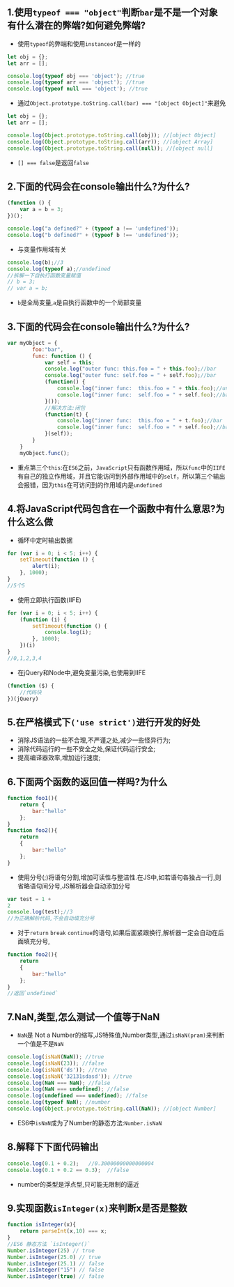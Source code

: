 ## 1.使用`typeof === "object"`判断`bar`是不是一个对象有什么潜在的弊端?如何避免弊端?
- 使用`typeof`的弊端和使用`instanceof`是一样的
```javascript
let obj = {};
let arr = [];

console.log(typeof obj === 'object'); //true
console.log(typeof arr === 'object'); //true
console.log(typeof null === 'object'); //true
```
- 通过`Object.prototype.toString.call(bar) === "[object Object]"`来避免
```javascript
let obj = {};
let arr = [];

console.log(Object.prototype.toString.call(obj)); //[object Object]
console.log(Object.prototype.toString.call(arr)); //[object Array]
console.log(Object.prototype.toString.call(null)); //[object null]
```
- `[] === false`是返回`false`
## 2.下面的代码会在console输出什么?为什么?
```javascript
(function () {
    var a = b = 3;
})();

console.log("a defined?" + (typeof a !== 'undefined'));
console.log("b defined?" + (typeof b !== 'undefined'));
```
- 与变量作用域有关
```javascript
console.log(b);//3
console.log(typeof a);//undefined
//拆解一下自执行函数变量赋值
// b = 3;
// var a = b;
``` 
- `b`是全局变量,`a`是自执行函数中的一个局部变量
## 3.下面的代码会在console输出什么?为什么?
```javascript
var myObject = {
        foo:"bar",
        func: function () {
            var self = this;
            console.log("outer func: this.foo = " + this.foo);//bar
            console.log("outer func: self.foo = " + self.foo);//bar
            (function() {
                console.log("inner func:  this.foo = " + this.foo);//undefined
                console.log("inner func:  self.foo = " + self.foo);//bar
            }());
            //解决方法:闭包
            (function(t) {
                console.log("inner func:  this.foo = " + t.foo);//bar
                console.log("inner func:  self.foo = " + self.foo);//bar
            }(self));
        }
    }
    myObject.func();
```
- 重点第三个`this`:在`ES6`之前，`JavaScript`只有函数作用域，所以`func`中的`IIFE`有自己的独立作用域，并且它能访问到外部作用域中的`self`，所以第三个输出会报错，因为`this`在可访问到的作用域内是`undefined`

## 4.将JavaScript代码包含在一个函数中有什么意思?为什么这么做
- 循环中定时输出数据
```javascript
for (var i = 0; i < 5; i++) {
    setTimeout(function () {
        alert(i);
    }, 1000);
}
//5个5
```
- 使用立即执行函数(IIFE)
```javascript
for (var i = 0; i < 5; i++) {
    (function (i) {
        setTimeout(function () {
            console.log(i);
        }, 1000);
    })(i)
}
//0,1,2,3,4
```
- 在jQuery和Node中,避免变量污染,也使用到IIFE
```javascript
(function ($) {
    //代码块
})(jQuery)
```
## 5.在严格模式下`('use strict')`进行开发的好处
- 消除JS语法的一些不合理,不严谨之处,减少一些怪异行为;
- 消除代码运行的一些不安全之处,保证代码运行安全;
- 提高编译器效率,增加运行速度;
## 6.下面两个函数的返回值一样吗?为什么
```javascript
function foo1(){
    return {
        bar:"hello"
    };
}
function foo2(){
    return
    {
        bar:"hello"
    };
}
```
- 使用分号(;)将语句分割,增加可读性与整洁性.在JS中,如若语句各独占一行,则省略语句间分号,JS解析器会自动添加分号
```javascript
var test = 1 +
2
console.log(test);//3
//为正确解析代码,不会自动填充分号
```
- 对于`return` `break` `continue`的语句,如果后面紧跟换行,解析器一定会自动在后面填充分号,
```javascript
function foo2(){
    return
    {
        bar:"hello"
    };
}
//返回`undefined`
```
## 7.NaN,类型,怎么测试一个值等于NaN
- `NaN`是 Not a Number的缩写,JS特殊值,Number类型,通过`isNaN(pram)`来判断一个值是不是`NaN`
```javascript
console.log(isNaN(NaN)); //true
console.log(isNaN(23)); //false
console.log(isNaN('ds')); //true
console.log(isNaN('32131sdasd')); //true
console.log(NaN === NaN); //false
console.log(NaN === undefined); //false
console.log(undefined === undefined); //false
console.log(typeof NaN); //number
console.log(Object.prototype.toString.call(NaN)); //[object Number]
```
- ES6中`isNaN`成为了Number的静态方法:`Number.isNaN`
## 8.解释下下面代码输出
```javascript
console.log(0.1 + 0.2);   //0.30000000000000004
console.log(0.1 + 0.2 == 0.3);  //false
```
- number的类型是浮点型,只可能无限制的逼近
## 9.实现函数`isInteger(x)`来判断x是否是整数
```javascript
function isInteger(x){
    return parseInt(x,10) === x;
}
//ES6 静态方法 `isInteger()`
Number.isInteger(25) // true
Number.isInteger(25.0) // true
Number.isInteger(25.1) // false
Number.isInteger("15") // false
Number.isInteger(true) // false
```